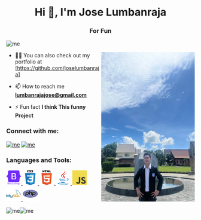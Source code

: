 <h1 align="center">Hi 👋, I'm Jose Lumbanraja</h1>
<h3 align="center"> For Fun </h3>

<p align="left"> <img src="https://komarev.com/ghpvc/?username=joselumbanraja&label=Profile%20views&color=129e00&style=plastic" alt="me" /> </p>
<img align="right" alt="Coding" width="250" height="400" src="rafael.jpg">

- 👨‍💻 You can also check out my portfolio at [https://github.com/joselumbanraja]

- 📫 How to reach me **lumbanrajajose@gmail.com**

- ⚡ Fun fact **I think This funny Project**

<h3 align="left">Connect with me:</h3>
<p align="left">

<a href="https://www.linkedin.com/in/jose-lumban-raja-4bb850291/" target="blank"><img align="center" src="https://cdn.jsdelivr.net/npm/simple-icons@3.0.1/icons/linkedin.svg" alt="me" height="30" width="40" /></a>
<a href="https://www.instagram.com/_joselumbanraja/" target="blank"><img align="center" src="https://cdn.jsdelivr.net/npm/simple-icons@3.0.1/icons/instagram.svg" alt="me" height="30" width="40" /></a>

</p>

<h3 align="left">Languages and Tools:</h3>
<p align="left"> <a href="https://getbootstrap.com" target="_blank" rel="noreferrer"> <img src="https://raw.githubusercontent.com/devicons/devicon/master/icons/bootstrap/bootstrap-plain-wordmark.svg" alt="bootstrap" width="40" height="40"/> </a> <a href="https://www.w3schools.com/css/" target="_blank" rel="noreferrer"> <img src="https://raw.githubusercontent.com/devicons/devicon/master/icons/css3/css3-original-wordmark.svg" alt="css3" width="40" height="40"/> </a> <a href="https://www.w3.org/html/" target="_blank" rel="noreferrer"> <img src="https://raw.githubusercontent.com/devicons/devicon/master/icons/html5/html5-original-wordmark.svg" alt="html5" width="40" height="40"/> </a> <a href="https://www.java.com" target="_blank" rel="noreferrer"> <img src="https://raw.githubusercontent.com/devicons/devicon/master/icons/java/java-original.svg" alt="java" width="40" height="40"/> </a> <a href="https://developer.mozilla.org/en-US/docs/Web/JavaScript" target="_blank" rel="noreferrer"> <img src="https://raw.githubusercontent.com/devicons/devicon/master/icons/javascript/javascript-original.svg" alt="javascript" width="40" height="40"/> </a> <a href="https://www.mysql.com/" target="_blank" rel="noreferrer"> <img src="https://raw.githubusercontent.com/devicons/devicon/master/icons/mysql/mysql-original-wordmark.svg" alt="mysql" width="40" height="40"/> </a> <a href="https://www.php.net" target="_blank" rel="noreferrer"> <img src="https://raw.githubusercontent.com/devicons/devicon/master/icons/php/php-original.svg" alt="php" width="40" height="40"/> </a> </p>

<p><img align="left" src="https://github-readme-stats.vercel.app/api/top-langs?username=joselumbanraja&show_icons=true&locale=en&layout=compact" alt="me" /></p>
<p>&nbsp;<img align="left" src="https://github-readme-stats.vercel.app/api?username=joselumbanraja&show_icons=true&locale=en" alt="me" /></p>

